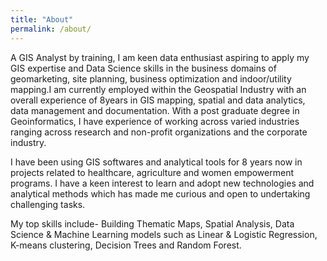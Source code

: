 ```yaml
---
title: "About"
permalink: /about/
---
```


A GIS Analyst by training, I am keen data enthusiast aspiring to apply my GIS expertise and Data Science skills in the business domains of geomarketing, site planning, business optimization and indoor/utility mapping.I am currently employed within the Geospatial Industry with an overall experience of 8years in GIS mapping, spatial and data analytics, data management and documentation. With a post graduate degree in Geoinformatics, I have experience of working across varied industries ranging across research and non-profit organizations and the corporate industry.

I have been using GIS softwares and analytical tools for 8 years now in projects related to healthcare, agriculture and women empowerment programs. I have a keen interest to learn and adopt new technologies and analytical methods which has made me curious and open to undertaking challenging tasks.

My top skills include- Building Thematic Maps, Spatial Analysis, Data Science & Machine Learning models such as Linear & Logistic Regression, K-means clustering, Decision Trees and Random Forest.

